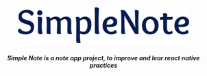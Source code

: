 <h1 align="center">
  <img src="./images/SimpleNote.png" width="400" />
</h1>

<h5 align="center">Simple Note is a note app project, to improve and lear react native practices</h5>


